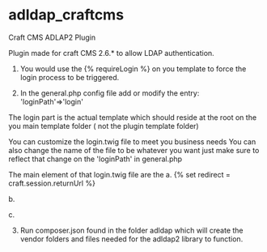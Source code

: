 # adldap_craftcms
Craft CMS ADLAP2 Plugin

Plugin made for craft CMS 2.6.* to allow LDAP authentication.

1) You would use the {% requireLogin %} on you template to force the login process to be triggered.

2) In the general.php config file add or modify the entry: 'loginPath'=>'login'

The login part is the actual template which should reside at the root on the you main template folder ( not the plugin template folder)

You can customize the login.twig file to meet you business needs
You can also change the name of the file to be whatever you want just make sure to reflect that change on the 'loginPath' in general.php

The main element of that login.twig file are the 
a.  {% set redirect = craft.session.returnUrl  %}

b. <input type="hidden" name="action" value="adldap/login"> <!-- this tells craft where to find the plugin/action -->

c. <input type="hidden" name="redirect" value="{{redirect}}"> <!-- this tells craft where to go back to once logged in -->

3) Run composer.json found in the folder adldap which will create the vendor folders and files needed for the adldap2 library to function.



